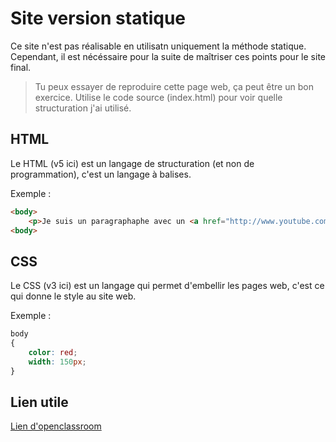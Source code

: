 # Site version statique
Ce site n'est pas réalisable en utilisatn uniquement la méthode statique.<br>
Cependant, il est nécéssaire pour la suite de maîtriser ces points pour le site
final.

> Tu peux essayer de reproduire cette page web, ça peut être un bon exercice.
> Utilise le code source (index.html) pour voir quelle structuration j'ai utilisé.

## HTML
Le HTML (v5 ici) est un langage de structuration (et non de programmation), c'est un 
langage à balises. 

Exemple :
```html
<body>
    <p>Je suis un paragraphaphe avec un <a href="http://www.youtube.com">lien</a></p>
<body>
```

## CSS
Le CSS (v3 ici) est un langage qui permet d'embellir les pages web, c'est ce qui 
donne le style au site web.

Exemple :
```css
body
{
    color: red;
    width: 150px;
}
```

## Lien utile 
<a href="https://openclassrooms.com/fr/courses/1603881-apprenez-a-creer-votre-site-web-avec-html5-et-css3">
    Lien d'openclassroom
</a>